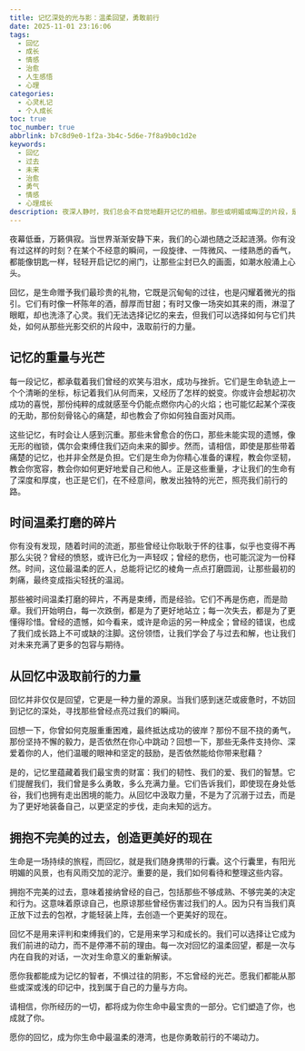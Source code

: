 ```yaml
---
title: 记忆深处的光与影：温柔回望，勇敢前行
date: 2025-11-01 23:16:06
tags:
  - 回忆
  - 成长
  - 情感
  - 治愈
  - 人生感悟
  - 心理
categories:
  - 心灵札记
  - 个人成长
toc: true
toc_number: true
abbrlink: b7c8d9e0-1f2a-3b4c-5d6e-7f8a9b0c1d2e
keywords:
  - 回忆
  - 过去
  - 未来
  - 治愈
  - 勇气
  - 情感
  - 心理成长
description: 夜深人静时，我们总会不自觉地翻开记忆的相册。那些或明媚或晦涩的片段，是生命留下的印记，也是我们成长的阶梯。这篇文章将带你温柔回望，从回忆中汲取力量，勇敢地走向未来。
---
```


夜幕低垂，万籁俱寂。当世界渐渐安静下来，我们的心湖也随之泛起涟漪。你有没有过这样的时刻？在某个不经意的瞬间，一段旋律、一阵微风、一缕熟悉的香气，都能像钥匙一样，轻轻开启记忆的闸门，让那些尘封已久的画面，如潮水般涌上心头。

回忆，是生命赠予我们最珍贵的礼物，它既是沉甸甸的过往，也是闪耀着微光的指引。它们有时像一杯陈年的酒，醇厚而甘甜；有时又像一场突如其来的雨，淋湿了眼眶，却也洗涤了心灵。我们无法选择记忆的来去，但我们可以选择如何与它们共处，如何从那些光影交织的片段中，汲取前行的力量。

## 记忆的重量与光芒

每一段记忆，都承载着我们曾经的欢笑与泪水，成功与挫折。它们是生命轨迹上一个个清晰的坐标，标记着我们从何而来，又经历了怎样的蜕变。你或许会想起初次成功的喜悦，那份纯粹的成就感至今仍能点燃你内心的火焰；也可能忆起某个深夜的无助，那份刻骨铭心的痛楚，却也教会了你如何独自面对风雨。

这些记忆，有时会让人感到沉重。那些未曾愈合的伤口，那些未能实现的遗憾，像无形的枷锁，偶尔会束缚住我们迈向未来的脚步。然而，请相信，即使是那些带着痛楚的记忆，也并非全然是负担。它们是生命为你精心准备的课程，教会你坚韧，教会你宽容，教会你如何更好地爱自己和他人。正是这些重量，才让我们的生命有了深度和厚度，也正是它们，在不经意间，散发出独特的光芒，照亮我们前行的路。

## 时间温柔打磨的碎片

你有没有发现，随着时间的流逝，那些曾经让你耿耿于怀的往事，似乎也变得不再那么尖锐？曾经的愤怒，或许已化为一声轻叹；曾经的悲伤，也可能沉淀为一份释然。时间，这位最温柔的匠人，总能将记忆的棱角一点点打磨圆润，让那些最初的刺痛，最终变成指尖轻抚的温润。

那些被时间温柔打磨的碎片，不再是束缚，而是经验。它们不再是伤疤，而是勋章。我们开始明白，每一次跌倒，都是为了更好地站立；每一次失去，都是为了更懂得珍惜。曾经的遗憾，如今看来，或许是命运的另一种成全；曾经的错误，也成了我们成长路上不可或缺的注脚。这份领悟，让我们学会了与过去和解，也让我们对未来充满了更多的包容与期待。

## 从回忆中汲取前行的力量

回忆并非仅仅是回望，它更是一种力量的源泉。当我们感到迷茫或疲惫时，不妨回到记忆的深处，寻找那些曾经点亮过我们的瞬间。

回想一下，你曾如何克服重重困难，最终抵达成功的彼岸？那份不屈不挠的勇气，那份坚持不懈的毅力，是否依然在你心中跳动？回想一下，那些无条件支持你、深爱着你的人，他们温暖的眼神和坚定的鼓励，是否依然能给你带来慰藉？

是的，记忆里蕴藏着我们最宝贵的财富：我们的韧性、我们的爱、我们的智慧。它们提醒我们，我们曾是多么勇敢，多么充满力量。它们告诉我们，即使现在身处低谷，我们也拥有走出困境的能力。从回忆中汲取力量，不是为了沉溺于过去，而是为了更好地装备自己，以更坚定的步伐，走向未知的远方。

## 拥抱不完美的过去，创造更美好的现在

生命是一场持续的旅程，而回忆，就是我们随身携带的行囊。这个行囊里，有阳光明媚的风景，也有风雨交加的泥泞。重要的是，我们如何看待和整理这些内容。

拥抱不完美的过去，意味着接纳曾经的自己，包括那些不够成熟、不够完美的决定和行为。这意味着原谅自己，也原谅那些曾经伤害过我们的人。因为只有当我们真正放下过去的包袱，才能轻装上阵，去创造一个更美好的现在。

回忆不是用来评判和束缚我们的，它是用来学习和成长的。我们可以选择让它成为我们前进的动力，而不是停滞不前的理由。每一次对回忆的温柔回望，都是一次与内在自我的对话，一次对生命意义的重新解读。

愿你我都能成为记忆的智者，不惧过往的阴影，不忘曾经的光芒。愿我们都能从那些或深或浅的印记中，找到属于自己的力量与方向。

请相信，你所经历的一切，都将成为你生命中最宝贵的一部分。它们塑造了你，也成就了你。

愿你的回忆，成为你生命中最温柔的港湾，也是你勇敢前行的不竭动力。